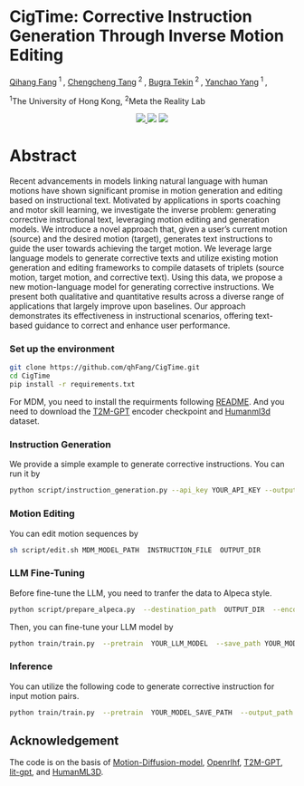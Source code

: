 # CigTime: Corrective Instruction Generation Through Inverse Motion Editing


[Qihang Fang](https://qhfang.github.io/)<sup> 1 </sup>, 
[Chengcheng Tang](https://scholar.google.com/citations?user=WbG27wQAAAAJ)<sup> 2 </sup>, 
[Bugra Tekin](https://btekin.github.io/)<sup> 2 </sup>, 
[Yanchao Yang](https://yanchaoyang.github.io/)<sup> 1 </sup>, 


<sup>1</sup>The University of Hong Kong, 
<sup>2</sup>Meta the Reality Lab

<p align="center">
  <a href='https://openreview.net/pdf?id=gktA1Qycj9'>
  <img src='https://img.shields.io/badge/Paper-PDF-yellow?style=flat&logo=arXiv&logoColor=yellow'>
  </a> 
  <a href='https://qhfang.github.io/projects/CigTime/index.html'>
  <img src='https://img.shields.io/badge/Project-Page-%23df5b46?style=flat&logo=Google%20chrome&logoColor=%23df5b46'></a> 
  <a href='https://github.com/qhFang/CigTime'>
  <img src='https://img.shields.io/badge/GitHub-Code-black?style=flat&logo=github&logoColor=white'></a> 
</p>


# Abstract

Recent advancements in models linking natural language with human motions have shown significant promise in motion generation and editing based on instructional text. Motivated by applications in sports coaching and motor skill learning, we investigate the inverse problem: generating corrective instructional text, leveraging motion editing and generation models. We introduce a novel approach that, given a user’s current motion (source) and the desired motion (target), generates text instructions to guide the user towards achieving the target motion. We leverage large language models to generate corrective texts and utilize existing motion generation and editing frameworks to compile datasets of triplets (source motion, target motion, and corrective text). Using this data, we propose a new motion-language model for generating corrective instructions. We present both qualitative and quantitative results across a diverse range of applications that largely improve upon baselines. Our approach demonstrates its effectiveness in instructional scenarios, offering text-based guidance to correct and enhance user performance.


### Set up the environment

```bash
git clone https://github.com/qhFang/CigTime.git
cd CigTime
pip install -r requirements.txt
```

For MDM, you need to install the requirments following [README](mdm/README.md). And you need to download the [T2M-GPT](https://github.com/Mael-zys/T2M-GPT) encoder checkpoint and [Humanml3d](https://github.com/EricGuo5513/HumanML3D) dataset. 


### Instruction Generation

We provide a simple example to generate corrective instructions. You can run it by

```bash
python script/instruction_generation.py --api_key YOUR_API_KEY --output_file YOUR_OUTPUT_FILE
```

### Motion Editing
You can edit motion sequences by

```bash
sh script/edit.sh MDM_MODEL_PATH  INSTRUCTION_FILE  OUTPUT_DIR 
```


### LLM Fine-Tuning
Before fine-tune the LLM, you need to tranfer the data to Alpeca style.
```bash
python script/prepare_alpeca.py  --destination_path  OUTPUT_DIR  --encoder_checkpoints_path T2M_ENCODER_PATH  --edit_results_path EDIT_DATA_PATH --dataset_dir HUMANML3D_DATASET_PATH
```

Then, you can fine-tune your LLM model by
```bash
python train/train.py  --pretrain  YOUR_LLM_MODEL  --save_path YOUR_MODEL_SAVE_PATH
```

### Inference
You can utilize the following code to generate corrective instruction for input motion pairs.
```bash
python train/train.py  --pretrain  YOUR_MODEL_SAVE_PATH  --output_path YOUR_RESULT_SAVE_PATH
```




## Acknowledgement
The code is on the basis of [Motion-Diffusion-model](https://github.com/GuyTevet/motion-diffusion-model), [Openrlhf](https://github.com/OpenRLHF/OpenRLHF), [T2M-GPT](https://github.com/Mael-zys/T2M-GPT), [lit-gpt](https://github.com/Lightning-AI/litgpt), and [HumanML3D](https://github.com/EricGuo5513/HumanML3D).


